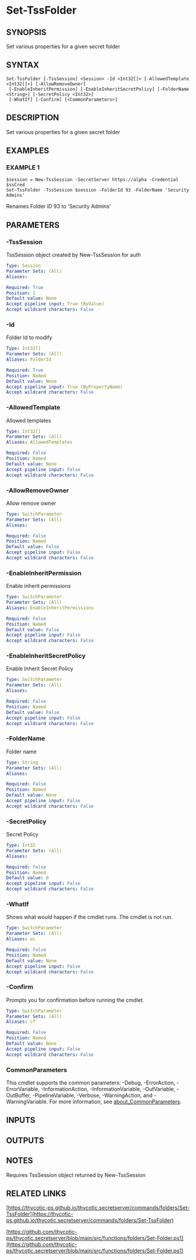 # Set-TssFolder

## SYNOPSIS
Set various properties for a given secret folder

## SYNTAX

```
Set-TssFolder [-TssSession] <Session> -Id <Int32[]> [-AllowedTemplate <Int32[]>] [-AllowRemoveOwner]
 [-EnableInheritPermission] [-EnableInheritSecretPolicy] [-FolderName <String>] [-SecretPolicy <Int32>]
 [-WhatIf] [-Confirm] [<CommonParameters>]
```

## DESCRIPTION
Set various properties for a given secret folder

## EXAMPLES

### EXAMPLE 1
```
$session = New-TssSession -SecretServer https://alpha -Credential $ssCred
Set-TssFolder -TssSession $session -FolderId 93 -FolderName 'Security Admins'
```

Renames Folder ID 93 to 'Security Admins'

## PARAMETERS

### -TssSession
TssSession object created by New-TssSession for auth

```yaml
Type: Session
Parameter Sets: (All)
Aliases:

Required: True
Position: 1
Default value: None
Accept pipeline input: True (ByValue)
Accept wildcard characters: False
```

### -Id
Folder Id to modify

```yaml
Type: Int32[]
Parameter Sets: (All)
Aliases: FolderId

Required: True
Position: Named
Default value: None
Accept pipeline input: True (ByPropertyName)
Accept wildcard characters: False
```

### -AllowedTemplate
Allowed templates

```yaml
Type: Int32[]
Parameter Sets: (All)
Aliases: AllowedTemplates

Required: False
Position: Named
Default value: None
Accept pipeline input: False
Accept wildcard characters: False
```

### -AllowRemoveOwner
Allow remove owner

```yaml
Type: SwitchParameter
Parameter Sets: (All)
Aliases:

Required: False
Position: Named
Default value: False
Accept pipeline input: False
Accept wildcard characters: False
```

### -EnableInheritPermission
Enable inherit permissions

```yaml
Type: SwitchParameter
Parameter Sets: (All)
Aliases: EnableInheritPermissions

Required: False
Position: Named
Default value: False
Accept pipeline input: False
Accept wildcard characters: False
```

### -EnableInheritSecretPolicy
Enable Inherit Secret Policy

```yaml
Type: SwitchParameter
Parameter Sets: (All)
Aliases:

Required: False
Position: Named
Default value: False
Accept pipeline input: False
Accept wildcard characters: False
```

### -FolderName
Folder name

```yaml
Type: String
Parameter Sets: (All)
Aliases:

Required: False
Position: Named
Default value: None
Accept pipeline input: False
Accept wildcard characters: False
```

### -SecretPolicy
Secret Policy

```yaml
Type: Int32
Parameter Sets: (All)
Aliases:

Required: False
Position: Named
Default value: 0
Accept pipeline input: False
Accept wildcard characters: False
```

### -WhatIf
Shows what would happen if the cmdlet runs.
The cmdlet is not run.

```yaml
Type: SwitchParameter
Parameter Sets: (All)
Aliases: wi

Required: False
Position: Named
Default value: None
Accept pipeline input: False
Accept wildcard characters: False
```

### -Confirm
Prompts you for confirmation before running the cmdlet.

```yaml
Type: SwitchParameter
Parameter Sets: (All)
Aliases: cf

Required: False
Position: Named
Default value: None
Accept pipeline input: False
Accept wildcard characters: False
```

### CommonParameters
This cmdlet supports the common parameters: -Debug, -ErrorAction, -ErrorVariable, -InformationAction, -InformationVariable, -OutVariable, -OutBuffer, -PipelineVariable, -Verbose, -WarningAction, and -WarningVariable. For more information, see [about_CommonParameters](http://go.microsoft.com/fwlink/?LinkID=113216).

## INPUTS

## OUTPUTS

## NOTES
Requires TssSession object returned by New-TssSession

## RELATED LINKS

[https://thycotic-ps.github.io/thycotic.secretserver/commands/folders/Set-TssFolder](https://thycotic-ps.github.io/thycotic.secretserver/commands/folders/Set-TssFolder)

[https://github.com/thycotic-ps/thycotic.secretserver/blob/main/src/functions/folders/Set-Folder.ps1](https://github.com/thycotic-ps/thycotic.secretserver/blob/main/src/functions/folders/Set-Folder.ps1)


